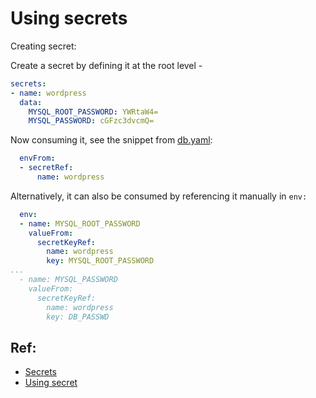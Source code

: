 # Using secrets

Creating secret:

Create a secret by defining it at the root level -
```yaml
secrets:
- name: wordpress
  data:
    MYSQL_ROOT_PASSWORD: YWRtaW4=
    MYSQL_PASSWORD: cGFzc3dvcmQ=
```

Now consuming it, see the snippet from [db.yaml](db.yaml):

```yaml
  envFrom:
  - secretRef:
      name: wordpress
```

Alternatively, it can also be consumed by referencing it manually in `env:`

```yaml
  env:
  - name: MYSQL_ROOT_PASSWORD
    valueFrom:
      secretKeyRef:
        name: wordpress
        key: MYSQL_ROOT_PASSWORD
...
  - name: MYSQL_PASSWORD
    valueFrom:
      secretKeyRef:
        name: wordpress
        key: DB_PASSWD
```

## Ref:

- [Secrets](https://kubernetes.io/docs/concepts/configuration/secret/)
- [Using secret](https://kubernetes.io/docs/api-reference/v1.6/#envvarsource-v1-core)
